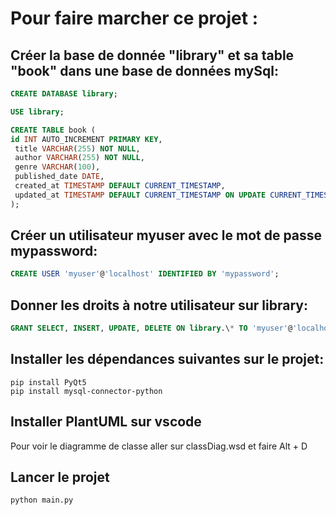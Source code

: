 # Pour faire marcher ce projet :

## Créer la base de donnée "library" et sa table "book" dans une base de données mySql:

```SQL
CREATE DATABASE library;

USE library;

CREATE TABLE book (
id INT AUTO_INCREMENT PRIMARY KEY,  
 title VARCHAR(255) NOT NULL,  
 author VARCHAR(255) NOT NULL,  
 genre VARCHAR(100),  
 published_date DATE,  
 created_at TIMESTAMP DEFAULT CURRENT_TIMESTAMP,  
 updated_at TIMESTAMP DEFAULT CURRENT_TIMESTAMP ON UPDATE CURRENT_TIMESTAMP
);
```

## Créer un utilisateur myuser avec le mot de passe mypassword:

```SQL
CREATE USER 'myuser'@'localhost' IDENTIFIED BY 'mypassword';
```

## Donner les droits à notre utilisateur sur library:

```SQL
GRANT SELECT, INSERT, UPDATE, DELETE ON library.\* TO 'myuser'@'localhost';
```

## Installer les dépendances suivantes sur le projet:

    pip install PyQt5
    pip install mysql-connector-python

## Installer PlantUML sur vscode

Pour voir le diagramme de classe aller sur classDiag.wsd et faire Alt + D

## Lancer le projet

    python main.py
